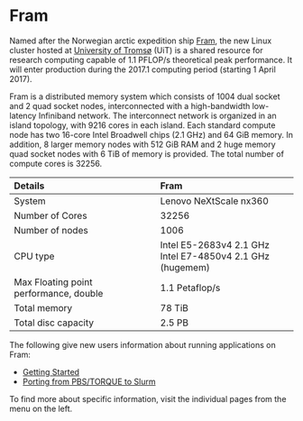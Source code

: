 # Fram

Named after the Norwegian arctic expedition ship [Fram](http://en.wikipedia.org/wiki/Fram),
the new Linux cluster hosted at [University of Tromsø](https://uit.no/startsida)
(UiT) is a shared resource for research computing capable of 1.1 PFLOP/s
theoretical peak performance. It will enter production during the 2017.1
computing period (starting 1 April 2017).

Fram is a distributed memory system which consists of 1004 dual socket and 2
quad socket nodes, interconnected with a high-bandwidth low-latency Infiniband
network. The interconnect network is organized in an island topology, with 9216
cores in each island. Each standard compute node has two 16-core Intel Broadwell
chips (2.1 GHz) and 64 GiB memory. In addition, 8 larger memory nodes with 512
GiB RAM and 2 huge memory quad socket nodes with 6 TiB of memory is provided.
The total number of compute cores is 32256.

| Details     | Fram     |
| :------------- | :------------- |
| System     |Lenovo NeXtScale nx360  |
| Number of Cores     |	32256  |
| Number of nodes     |	1006  |
| CPU type     |	Intel E5-2683v4 2.1 GHz <br>Intel E7-4850v4 2.1 GHz (hugemem)  |
| Max Floating point performance, double     |	1.1 Petaflop/s  |
| Total memory     |	78 TiB  |
| Total disc capacity     |	2.5 PB  |


The following give new users information about running applications on Fram:

* [Getting Started](gettingstarted.md)
* [Porting from PBS/TORQUE to Slurm](../jobs/porting.md)

To find more about specific information, visit the individual pages from the
menu on the left.
